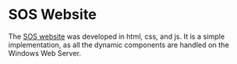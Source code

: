 # SOS Website

The [SOS website](https://www.sos.komza.com) was developed in html, css, and js. It is a simple implementation, as all the dynamic components are handled on the Windows Web Server.
